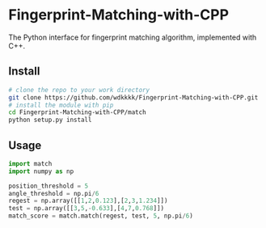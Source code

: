 # Fingerprint-Matching-with-CPP
The Python interface for fingerprint matching algorithm, implemented with C++.
## Install
```sh
# clone the repo to your work directory
git clone https://github.com/wdkkkk/Fingerprint-Matching-with-CPP.git
# install the module with pip
cd Fingerprint-Matching-with-CPP/match
python setup.py install
```

## Usage
```python
import match
import numpy as np

position_threshold = 5
angle_threshold = np.pi/6
regest = np.array([[1,2,0.123],[2,3,1.234]])
test = np.array([[3,5,-0.633],[4,7,0.768]])
match_score = match.match(regest, test, 5, np.pi/6)
```
